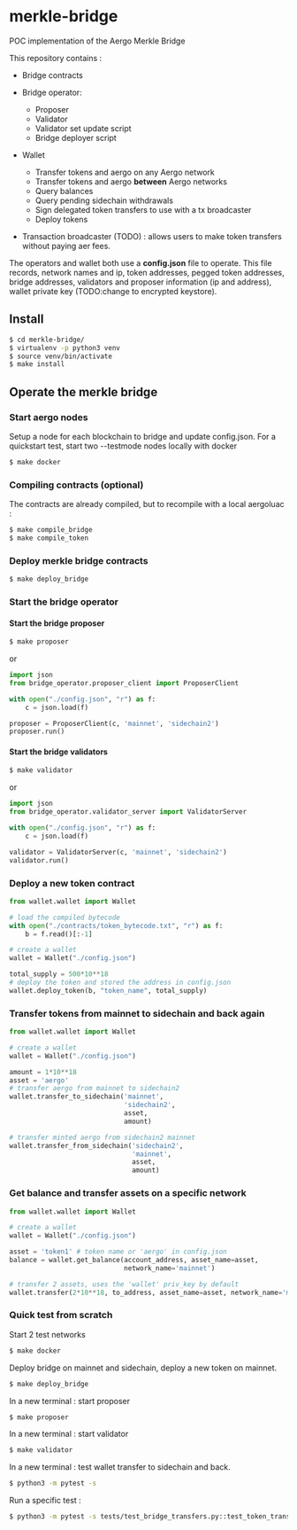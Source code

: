# merkle-bridge
POC implementation of the Aergo Merkle Bridge

This repository contains :
* Bridge contracts


* Bridge operator:
  * Proposer
  * Validator
  * Validator set update script
  * Bridge deployer script


* Wallet
  * Transfer tokens and aergo on any Aergo network
  * Transfer tokens and aergo **between** Aergo networks
  * Query balances
  * Query pending sidechain withdrawals
  * Sign delegated token transfers to use with a tx broadcaster
  * Deploy tokens


* Transaction broadcaster (TODO) : allows users to make token transfers without paying aer fees.

The operators and wallet both use a **config.json** file to operate. This file records, network names and ip, token addresses, pegged token addresses, bridge addresses, validators and proposer information (ip and address), wallet private key (TODO:change to encrypted keystore).

## Install
```sh
$ cd merkle-bridge/
$ virtualenv -p python3 venv
$ source venv/bin/activate
$ make install
```

## Operate the merkle bridge
### Start aergo nodes
Setup a node for each blockchain to bridge and update config.json.
For a quickstart test, start two --testmode nodes locally with docker
```sh
$ make docker
```
### Compiling contracts (optional)
The contracts are already compiled, but to recompile with a local aergoluac :
```sh
$ make compile_bridge
$ make compile_token
```
### Deploy merkle bridge contracts
```sh
$ make deploy_bridge
```
### Start the bridge operator
#### Start the bridge proposer
```sh
$ make proposer
```
or
``` py
import json
from bridge_operator.proposer_client import ProposerClient

with open("./config.json", "r") as f:
    c = json.load(f)

proposer = ProposerClient(c, 'mainnet', 'sidechain2')
proposer.run()
```
#### Start the bridge validators
```sh
$ make validator
```
or
``` py
import json
from bridge_operator.validator_server import ValidatorServer

with open("./config.json", "r") as f:
    c = json.load(f)

validator = ValidatorServer(c, 'mainnet', 'sidechain2')
validator.run()
```

### Deploy a new token contract
```py
from wallet.wallet import Wallet

# load the compiled bytecode
with open("./contracts/token_bytecode.txt", "r") as f:
    b = f.read()[:-1]

# create a wallet
wallet = Wallet("./config.json")

total_supply = 500*10**18
# deploy the token and stored the address in config.json
wallet.deploy_token(b, "token_name", total_supply)
```

### Transfer tokens from mainnet to sidechain and back again
``` py
from wallet.wallet import Wallet

# create a wallet
wallet = Wallet("./config.json")

amount = 1*10**18
asset = 'aergo'
# transfer aergo from mainnet to sidechain2
wallet.transfer_to_sidechain('mainnet',
                             'sidechain2',
                             asset,
                             amount)

# transfer minted aergo from sidechain2 mainnet
wallet.transfer_from_sidechain('sidechain2',
                               'mainnet',
                               asset,
                               amount)
```

### Get balance and transfer assets on a specific network
``` py
from wallet.wallet import Wallet

# create a wallet
wallet = Wallet("./config.json")

asset = 'token1' # token name or 'aergo' in config.json
balance = wallet.get_balance(account_address, asset_name=asset,
                             network_name='mainnet')

# transfer 2 assets, uses the 'wallet' priv_key by default
wallet.transfer(2*10**18, to_address, asset_name=asset, network_name='mainnet')
```

### Quick test from scratch
Start 2 test networks
```sh
$ make docker
```

Deploy bridge on mainnet and sidechain, deploy a new token on mainnet.
```sh
$ make deploy_bridge
```
In a new terminal : start proposer
```sh
$ make proposer
```
In a new terminal : start validator
```sh
$ make validator
```
In a new terminal : test wallet transfer to sidechain and back.
```sh
$ python3 -m pytest -s
```
Run a specific test :
```sh
$ python3 -m pytest -s tests/test_bridge_transfers.py::test_token_transfer
```
